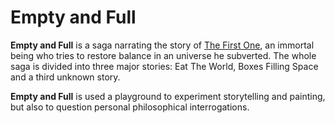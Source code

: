 # Empty and Full

**Empty and Full** is a saga narrating the story of [The First One](empty-and-full/the-first-one.md), an immortal being who tries to restore balance in an universe he subverted. The whole saga is divided into three major stories: Eat The World, Boxes Filling Space and a third unknown story.

**Empty and Full** is used a playground to experiment storytelling and painting, but also to question personal philosophical interrogations.
